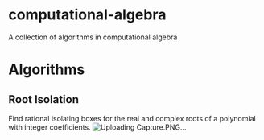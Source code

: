 # computational-algebra
A collection of algorithms in computational algebra

# Algorithms
## Root Isolation
Find rational isolating boxes for the real and complex roots of a polynomial with integer coefficients.
![Uploading Capture.PNG…]()
